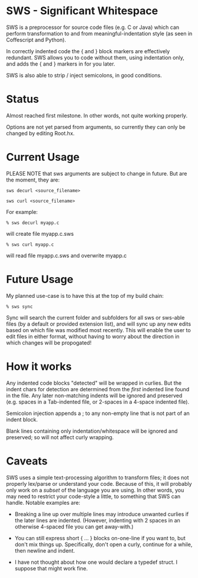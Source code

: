 SWS - Significant Whitespace
============================

SWS is a preprocessor for source code files (e.g. C or Java) which can perform transformation to and from meaningful-indentation style (as seen in Coffescript and Python).

In correctly indented code the { and } block markers are effectively redundant.  SWS allows you to code without them, using indentation only, and adds the { and } markers in for you later.

SWS is also able to strip / inject semicolons, in good conditions.



# Status

Almost reached first milestone.  In other words, not quite working properly.

Options are not yet parsed from arguments, so currently they can only be changed by editing Root.hx.



# Current Usage

PLEASE NOTE that sws arguments are subject to change in future.  But are the moment, they are:

    sws decurl <source_filename>

    sws curl <source_filename>

For example:

    % sws decurl myapp.c

will create file myapp.c.sws

    % sws curl myapp.c

will read file myapp.c.sws and overwrite myapp.c



# Future Usage

My planned use-case is to have this at the top of my build chain:

    % sws sync

Sync will search the current folder and subfolders for all sws or sws-able files (by a default or provided extension list), and will sync up any new edits based on which file was modified most recently.  This will enable the user to edit files in either format, without having to worry about the direction in which changes will be propogated!


# How it works

Any indented code blocks "detected" will be wrapped in curlies.  But the indent chars for detection are determined from the _first_ indented line found in the file.  Any later non-matching indents will be ignored and preserved (e.g. spaces in a Tab-indented file, or 2-spaces in a 4-space indented file).

Semicolon injection appends a ; to any non-empty line that is not part of an indent block.

Blank lines containing only indentation/whitespace will be ignored and preserved; so will not affect curly wrapping.



# Caveats

SWS uses a simple text-processing algorithm to transform files; it does not properly lex/parse or understand your code.  Because of this, it will probably only work on a _subset_ of the language you are using.  In other words, you may need to restrict your code-style a little, to something that SWS can handle.  Notable examples are:

  - Breaking a line up over multiple lines may introduce unwanted curlies if the later lines are indented.  (However, indenting with 2 spaces in an otherwise 4-spaced file you can get away-with.)

  - You can still express short { ... } blocks on-one-line if you want to, but don't mix things up.  Specifically, don't open a curly, continue for a while, then newline and indent.

  - I have not thought about how one would declare a typedef struct.  I suppose that might work fine.


